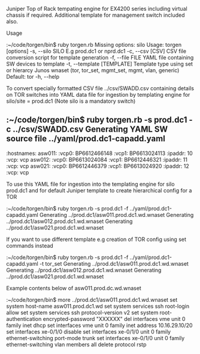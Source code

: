 Juniper Top of Rack tempating engine for EX4200 series including virtual chassis if required. 
Additional template for management switch included also. 

Usage 


:~/code/torgen/bin$ ruby torgen.rb 
Missing options: silo
Usage: torgen [options]
    -s, --silo SILO                  E.g prod.dc1 or nprd.dc1
    -c, --csv [CSV]                  CSV file conversion script for template generation
    -f, --file FILE                  YAML file containing SW devices to template
    -t, --template [TEMPLATE]        Template type using set or hierarcy Junos wnaset (tor, tor_set, mgmt_set, mgmt, vlan, generic) Default: tor
    -h, --help


To convert specially formatted CSV file ../csv/SWADD.csv containing details on TOR switches into YAML data file for ingestion by templating engine for silo/site = prod.dc1  (Note silo is a mandatory switch) 

:~/code/torgen/bin$ ruby torgen.rb -s prod.dc1 -c ../csv/SWADD.csv
	 Generating YAML SW source file ../yaml/prod.dc1-capadd.yaml
---
:hostnames:
  asw011:
    :vcp0: BP6612466148
    :vcp1: BP6613024113
    :ipaddr: 10
    :vcp: vcp
  asw012:
    :vcp0: BP6613024084
    :vcp1: BP6612446321
    :ipaddr: 11
    :vcp: vcp
  asw021:
    :vcp0: BP6612446379
    :vcp1: BP6613024920
    :ipaddr: 12
    :vcp: vcp
 
To use this YAML file for ingestion into the templating engine for silo prod.dc1 and for default Juniper template to create hierarchical config for a TOR  

:~/code/torgen/bin$ ruby torgen.rb -s prod.dc1 -f ../yaml/prod.dc1-capadd.yaml 
	 Generating ../prod.dc1/asw011.prod.dc1.wd.wnaset
	 Generating ../prod.dc1/asw012.prod.dc1.wd.wnaset
	 Generating ../prod.dc1/asw021.prod.dc1.wd.wnaset

If you want to use different template e.g creation of TOR config using set commands instead 

:~/code/torgen/bin$ ruby torgen.rb -s prod.dc1 -f ../yaml/prod.dc1-capadd.yaml -t tor_set
	 Generating ../prod.dc1/asw011.prod.dc1.wd.wnaset
	 Generating ../prod.dc1/asw012.prod.dc1.wd.wnaset
	 Generating ../prod.dc1/asw021.prod.dc1.wd.wnaset


Example contents below of asw011.prod.dc.wd.wnaset

:~/code/torgen/bin$ more ../prod.dc1/asw011.prod.dc1.wd.wnaset 
set system host-name asw011.prod.dc1.wd
set system services ssh root-login allow
set system services ssh protocol-version v2
set system root-authentication encrypted-password "XXXXXX"
del interfaces vme unit 0 family inet dhcp
set interfaces vme unit 0 family inet address 10.16.29.10/20 
set interfaces xe-0/1/0 disable 
set interfaces xe-0/1/0 unit 0 family ethernet-switching port-mode trunk
set interfaces xe-0/1/0 unit 0 family ethernet-switching vlan members all
delete protocol rstp

